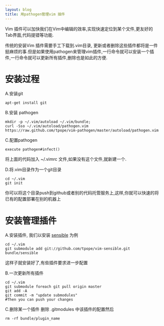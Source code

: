 ```yaml
---
layout: blog
title: 用pathogen管理vim 插件
---
```


Vim 插件可以加快我们在Vim中编辑的效率,实现快速定位到某个文件,更友好的Tab界面,代码提错等功能.

传统的安装Vim 插件需要手工下载到.vim目录, 更新或者删除这些插件都将是一件挺麻烦的事.但是如果使用pathogen来管理vim插件,一行命令就可以安装一个插件,一行命令就可以更新所有插件,删除也是如此的方便.

安装过程
===

A.安装git

```
apt-get install git
```

B.安装 pathogen

```
mkdir -p ~/.vim/autoload ~/.vim/bundle; 
curl -Sso ~/.vim/autoload/pathogen.vim https://raw.github.com/tpope/vim-pathogen/master/autoload/pathogen.vim
```

C.配置pathogen

```
execute pathogen#infect()
```

将上面的代码加入 ~/.vimrc 文件,如果没有这个文件,就新建一个.

D.将.vim目录作为一个git目录
```
cd ~/.vim
git init
```
你可以将这个目录push到github或者别的代码托管服务上,这样,你就可以快速的将已有的配置部署在别的机器上

安装管理插件
===
A.安装插件, 我们以安装 [sensible](https://github.com/tpope/vim-sensible) 为例
```
cd ~/.vim
git submodule add git://github.com/tpope/vim-sensible.git bundle/sensible
```
这样子就安装好了,有些插件要求进一步配置

B.一次更新所有插件

```
cd ~/.vim
git submodule foreach git pull origin master
git add -A
git commit -m "update submodules"
#Then you can push your changes
```

C.删除某一个插件
删除 .gitmodules 中该插件的配置然后
```
rm -rf bundle/plugin_name
```
